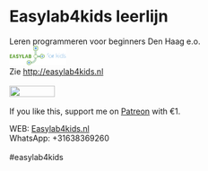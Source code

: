 # Easylab4kids leerlijn
Leren programmeren voor beginners Den Haag e.o.<br/>
<img src="https://github.com/pappavis/Easylab4kids_lessen/raw/master/plaatjes/Easy_Lab_logo_kleur.png?raw=true" width="20%" height="20%">
<br/>
Zie http://easylab4kids.nl<br/>
<br/>
<img src="https://github.com/pappavis/Easylab4kids_lessen/blob/master/plaatjes/anim_mBot_lijn_volg.gif?raw=true" width="40%" height="40%">
<br/>

If you like this, support me on <a href="https://www.patreon.com/easylab4kids/" target="_blank">Patreon</a> with €1.<br/>

WEB: <a href="http://easlab4kids.nl">Easylab4kids.nl</a><br/>
WhatsApp: +31638369260<br/>
<br/>
#easylab4kids<br/>
<br/>
